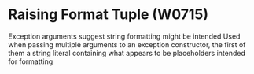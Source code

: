 # Raising Format Tuple (W0715)

Exception arguments suggest string formatting might be intended Used
when passing multiple arguments to an exception constructor, the first
of them a string literal containing what appears to be placeholders
intended for formatting
